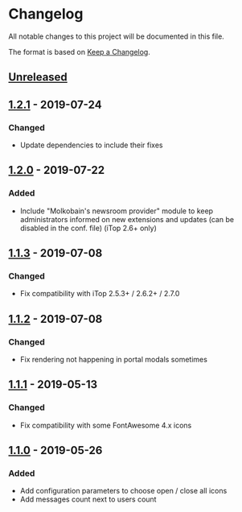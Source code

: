 # Changelog
All notable changes to this project will be documented in this file.

The format is based on [Keep a Changelog](https://keepachangelog.com/en/1.0.0/).

## [Unreleased]

## [1.2.1] - 2019-07-24
### Changed
- Update dependencies to include their fixes

## [1.2.0] - 2019-07-22
### Added
- Include "Molkobain's newsroom provider" module to keep administrators informed on new extensions and updates (can be disabled in the conf. file) (iTop 2.6+ only)

## [1.1.3] - 2019-07-08
### Changed
- Fix compatibility with iTop 2.5.3+ / 2.6.2+ / 2.7.0

## [1.1.2] - 2019-07-08
### Changed
- Fix rendering not happening in portal modals sometimes

## [1.1.1] - 2019-05-13
### Changed
- Fix compatibility with some FontAwesome 4.x icons

## [1.1.0] - 2019-05-26
### Added
- Add configuration parameters to choose open / close all icons
- Add messages count next to users count

[Unreleased]: https://github.com/Molkobain/itop-bubble-caselogs/compare/v1.2.1...HEAD
[1.2.1]: https://github.com/Molkobain/itop-bubble-caselogs/releases/tag/v1.2.1
[1.2.0]: https://github.com/Molkobain/itop-bubble-caselogs/releases/tag/v1.2.0
[1.1.3]: https://github.com/Molkobain/itop-bubble-caselogs/releases/tag/v1.1.3
[1.1.2]: https://github.com/Molkobain/itop-bubble-caselogs/releases/tag/v1.1.2
[1.1.1]: https://github.com/Molkobain/itop-bubble-caselogs/releases/tag/v1.1.1
[1.1.0]: https://github.com/Molkobain/itop-bubble-caselogs/releases/tag/v1.1.0